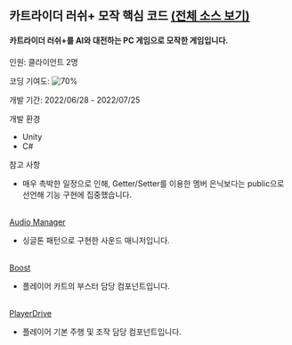 ## 카트라이더 러쉬+ 모작 핵심 코드 [(전체 소스 보기)](https://github.com/diesuki4/Clone-KartRider_Rush_Plus)

#### 카트라이더 러쉬+를 AI와 대전하는 PC 게임으로 모작한 게임입니다.

인원: 클라이언트 2명

코딩 기여도: ![70%](https://progress-bar.dev/70)

개발 기간: 2022/06/28 - 2022/07/25

개발 환경
- Unity
- C#

참고 사항
- 매우 촉박한 일정으로 인해, Getter/Setter를 이용한 멤버 은닉보다는 public으로 선언해 기능 구현에 집중했습니다.
<br/><br/>

[Audio Manager](https://github.com/diesuki4/Core_Codes/blob/main/%EC%B9%B4%ED%8A%B8%EB%9D%BC%EC%9D%B4%EB%8D%94%20%EB%9F%AC%EC%89%AC%2B%20%EB%AA%A8%EC%9E%91/AudioManager.cs)
- 싱글톤 패턴으로 구현한 사운드 매니저입니다.
<br/><br/>

[Boost](https://github.com/diesuki4/Core_Codes/blob/main/%EC%B9%B4%ED%8A%B8%EB%9D%BC%EC%9D%B4%EB%8D%94%20%EB%9F%AC%EC%89%AC%2B%20%EB%AA%A8%EC%9E%91/Boost.cs)
- 플레이어 카트의 부스터 담당 컴포넌트입니다.
<br/><br/>

[PlayerDrive](https://github.com/diesuki4/Core_Codes/blob/main/%EC%B9%B4%ED%8A%B8%EB%9D%BC%EC%9D%B4%EB%8D%94%20%EB%9F%AC%EC%89%AC%2B%20%EB%AA%A8%EC%9E%91/PlayerDrive.cs)
- 플레이어 기본 주행 및 조작 담당 컴포넌트입니다.
